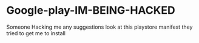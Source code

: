 # Google-play-IM-BEING-HACKED
Someone Hacking me any suggestions look at this playstore manifest they tried to get me to install
